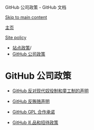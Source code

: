 GitHub 公司政策 - GitHub 文档

[Skip to main content](#main-content)

[主页](/zh)

[Site policy](/zh/site-policy)

* [站点政策](/zh/site-policy)/
* [GitHub 公司政策](/zh/site-policy/github-company-policies)

GitHub 公司政策
==========

* [GitHub 反对现代奴役制和童工制的声明](/zh/site-policy/github-company-policies/github-statement-against-modern-slavery-and-child-labor)

* [GitHub 反贿赂声明](/zh/site-policy/github-company-policies/github-anti-bribery-statement)

* [GitHub GPL 合作承诺](/zh/site-policy/github-company-policies/github-gpl-cooperation-commitment)

* [GitHub 礼品和招待政策](/zh/site-policy/github-company-policies/github-gifts-and-entertainment-policy)
